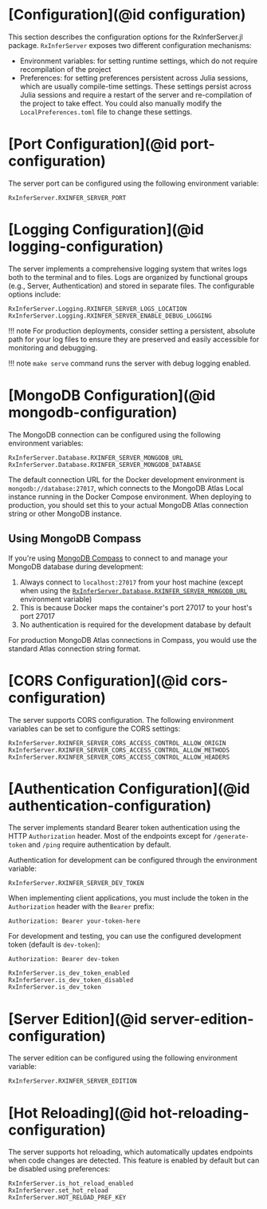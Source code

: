 # [Configuration](@id configuration)

This section describes the configuration options for the RxInferServer.jl package.
`RxInferServer` exposes two different configuration mechanisms:

- Environment variables: for setting runtime settings, which do not require recompilation of the project
- Preferences: for setting preferences persistent across Julia sessions, which are usually compile-time settings. These settings persist across Julia sessions and require a restart of the server and re-compilation of the project to take effect. You could also manually modify the `LocalPreferences.toml` file to change these settings.

# [Port Configuration](@id port-configuration)

The server port can be configured using the following environment variable:

```@docs
RxInferServer.RXINFER_SERVER_PORT
```

# [Logging Configuration](@id logging-configuration)

The server implements a comprehensive logging system that writes logs both to the terminal and to files. Logs are organized by functional groups (e.g., Server, Authentication) and stored in separate files. The configurable options include:

```@docs
RxInferServer.Logging.RXINFER_SERVER_LOGS_LOCATION
RxInferServer.Logging.RXINFER_SERVER_ENABLE_DEBUG_LOGGING
```

!!! note
    For production deployments, consider setting a persistent, absolute path for your log files to ensure they are preserved and easily accessible for monitoring and debugging.

!!! note
    `make serve` command runs the server with debug logging enabled.

# [MongoDB Configuration](@id mongodb-configuration)

The MongoDB connection can be configured using the following environment variables:

```@docs
RxInferServer.Database.RXINFER_SERVER_MONGODB_URL
RxInferServer.Database.RXINFER_SERVER_MONGODB_DATABASE
```

The default connection URL for the Docker development environment is `mongodb://database:27017`, which connects to the MongoDB Atlas Local instance running in the Docker Compose environment. When deploying to production, you should set this to your actual MongoDB Atlas connection string or other MongoDB instance.

## Using MongoDB Compass

If you're using [MongoDB Compass](https://www.mongodb.com/products/compass) to connect to and manage your MongoDB database during development:

1. Always connect to `localhost:27017` from your host machine (except when using the [`RxInferServer.Database.RXINFER_SERVER_MONGODB_URL`](@ref) environment variable)
2. This is because Docker maps the container's port 27017 to your host's port 27017
3. No authentication is required for the development database by default

For production MongoDB Atlas connections in Compass, you would use the standard Atlas connection string format.

# [CORS Configuration](@id cors-configuration)

The server supports CORS configuration. The following environment variables can be set to configure the CORS settings:

```@docs
RxInferServer.RXINFER_SERVER_CORS_ACCESS_CONTROL_ALLOW_ORIGIN
RxInferServer.RXINFER_SERVER_CORS_ACCESS_CONTROL_ALLOW_METHODS
RxInferServer.RXINFER_SERVER_CORS_ACCESS_CONTROL_ALLOW_HEADERS
```

# [Authentication Configuration](@id authentication-configuration)

The server implements standard Bearer token authentication using the HTTP `Authorization` header. Most of the endpoints except for `/generate-token` and `/ping` require authentication by default.

Authentication for development can be configured through the environment variable:

```@docs
RxInferServer.RXINFER_SERVER_DEV_TOKEN
```

When implementing client applications, you must include the token in the `Authorization` header with the `Bearer` prefix:

```
Authorization: Bearer your-token-here
```

For development and testing, you can use the configured development token (default is `dev-token`):

```
Authorization: Bearer dev-token
```

```@docs
RxInferServer.is_dev_token_enabled
RxInferServer.is_dev_token_disabled
RxInferServer.is_dev_token
``` 

# [Server Edition](@id server-edition-configuration)

The server edition can be configured using the following environment variable:

```@docs
RxInferServer.RXINFER_SERVER_EDITION
```

# [Hot Reloading](@id hot-reloading-configuration)

The server supports hot reloading, which automatically updates endpoints when code changes are detected. 
This feature is enabled by default but can be disabled using preferences:

```@docs
RxInferServer.is_hot_reload_enabled
RxInferServer.set_hot_reload
RxInferServer.HOT_RELOAD_PREF_KEY
```